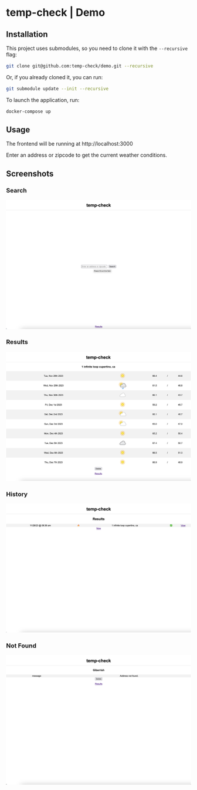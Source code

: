 # temp-check | Demo

## Installation

This project uses submodules, so you need to clone it with the `--recursive` flag:

```bash
git clone git@github.com:temp-check/demo.git --recursive
```

Or, if you already cloned it, you can run:

```bash
git submodule update --init --recursive
```

To launch the application, run:

```bash
docker-compose up
```

## Usage

The frontend will be running at http://localhost:3000

Enter an address or zipcode to get the current weather conditions.

## Screenshots

### Search

![Search](https://raw.githubusercontent.com/temp-check/web/main/screenshots/1.png)

### Results

![Results](https://raw.githubusercontent.com/temp-check/web/main/screenshots/2.png)

### History

![History](https://raw.githubusercontent.com/temp-check/web/main/screenshots/3.png)

### Not Found

![Not Found](https://raw.githubusercontent.com/temp-check/web/main/screenshots/4.png)